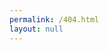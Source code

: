 ```yaml
---
permalink: /404.html
layout: null
---
```


<script>
	const urlParams = new URLSearchParams(location.search),
	denkiUrl = urlParams.get("url").replace("https://denki.co.uk","");
	location.href = "https://stb-gaming.github.io" + denkiUrl;
</script>
